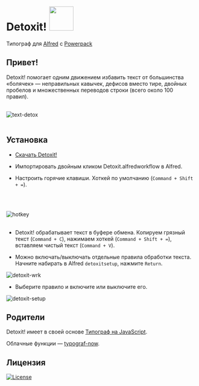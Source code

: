 # Detoxit! <img src="https://user-images.githubusercontent.com/5607130/67505414-decb4680-f693-11e9-8097-958ce6e56363.png" width="64">

Типограф для [Alfred](https://www.alfredapp.com) c [Powerpack](https://buy.alfredapp.com/)

## Привет!
Detoxit! помогает одним движением избавить текст от большинства «болячек» — неправильных кавычек, дефисов вместо тире, двойных пробелов и множественных переводов строки (всего около 100 правил).
<br />
<br />

![text-detox](https://user-images.githubusercontent.com/5607130/67499223-65c6f180-f689-11e9-83e6-fbf1e19ca8dd.png)
<br />
<br />

## Установка
- [Скачать Detoxit!](https://github.com/vandesign/alfred-detoxit/raw/master/Detoxit.alfredworkflow)

- Импортировать двойным кликом Detoxit.alfredworkflow в Alfred.

- Настроить горячие клавиши. Хоткей по умолчанию (`Command + Shift + =`).
<br />
<br />

![hotkey](https://user-images.githubusercontent.com/5607130/67504668-7d56a800-f692-11e9-9c2c-0de1682b6344.png)
<br />
<br />

- Detoxit! обрабатывает текст в буфере обмена. Копируем грязный текст (`Command + C`), нажимаем хоткей (`Command + Shift + =`), вставляем чистый текст (`Command + V`).

- Можно включать/выключать отдельные правила обработки текста. Начните набирать в Alfred `detoxitsetup`, нажмите `Return`.

![detoxit-wrk](https://user-images.githubusercontent.com/5607130/67496002-6a3cdb80-f684-11e9-91a4-e73ea7ce8b57.png)

- Выберите правило и включите или выключите его.

![detoxit-setup](https://user-images.githubusercontent.com/5607130/67496028-74f77080-f684-11e9-8cb0-4ce78de8bfe8.png)

## Родители
Detoxit! имеет в своей основе [Типограф на JavaScript](https://github.com/typograf/typograf).

Облачные функции — [typograf-now](https://github.com/tplk/typograf-now).
## Лицензия
[![License](http://img.shields.io/badge/license-MIT-blue.svg?style=flat-square)](http://ruedap.mit-license.org/2015)
